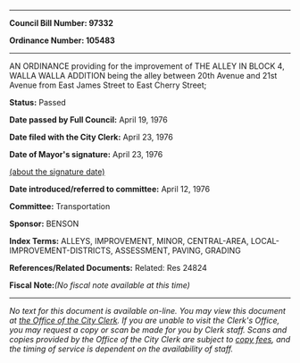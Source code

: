 

********

**Council Bill Number: 97332**
   
**Ordinance Number: 105483**
********

 AN ORDINANCE providing for the improvement of THE ALLEY IN BLOCK 4, WALLA WALLA ADDITION being the alley between 20th Avenue and 21st Avenue from East James Street to East Cherry Street;

**Status:** Passed
   
**Date passed by Full Council:** April 19, 1976
   
**Date filed with the City Clerk:** April 23, 1976
   
**Date of Mayor's signature:** April 23, 1976
   
[(about the signature date)](/~public/approvaldate.htm)
   
   
   
**Date introduced/referred to committee:** April 12, 1976
   
**Committee:** Transportation
   
**Sponsor:** BENSON
   
   
**Index Terms:** ALLEYS, IMPROVEMENT, MINOR, CENTRAL-AREA, LOCAL-IMPROVEMENT-DISTRICTS, ASSESSMENT, PAVING, GRADING

**References/Related Documents:** Related: Res 24824

**Fiscal Note:**_(No fiscal note available at this time)_
********

_No text for this document is available on-line. You may view this document at [the Office of the City Clerk](http://www.seattle.gov/leg/clerk/contactUs.htm). If you are unable to visit the Clerk's Office, you may request a copy or scan be made for you by Clerk staff. Scans and copies provided by the Office of the City Clerk are subject to [copy fees](http://clerk.seattle.gov/~public/clerkfees.htm), and the timing of service is dependent on the availability of staff._

